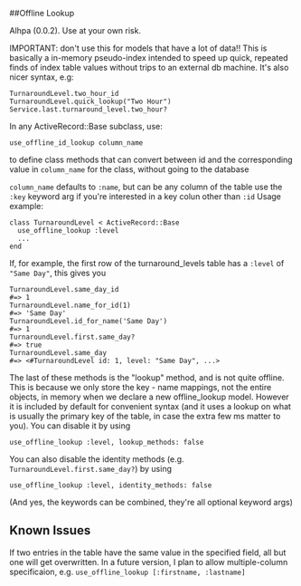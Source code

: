 ##Offline Lookup

Alhpa (0.0.2). Use at your own risk.

IMPORTANT: don't use this for models that have a lot of data!!
This is basically a in-memory pseudo-index intended to speed up quick, repeated
finds of index table values without trips to an external db machine.
It's also nicer syntax, e.g:

```
TurnaroundLevel.two_hour_id
TurnaroundLevel.quick_lookup("Two Hour")
Service.last.turnaround_level.two_hour?
```

In any ActiveRecord::Base subclass, use:

`use_offline_id_lookup column_name`

to define class methods that can convert between id and the corresponding
value in `column_name` for the class, without going to the database

`column_name` defaults to `:name`, but can be any column of the table
use the `:key` keyword arg if you're interested in a key colun other than `:id`
Usage example:

```
class TurnaroundLevel < ActiveRecord::Base
  use_offline_lookup :level
  ...
end
```

If, for example, the first row of the turnaround_levels table has a `:level` of `"Same Day"`, this gives you

```
TurnaroundLevel.same_day_id
#=> 1
TurnaroundLevel.name_for_id(1)
#=> 'Same Day'
TurnaroundLevel.id_for_name('Same Day')
#=> 1
TurnaroundLevel.first.same_day?
#=> true
TurnaroundLevel.same_day
#=> <#TurnaroundLevel id: 1, level: "Same Day", ...>
```

The last of these methods is the "lookup" method, and is not quite offline. This is because we only store the key - name mappings, not the entire objects, in memory when we declare a new offline_lookup model. However it is included by default for convenient syntax (and it uses a lookup on what is usually the primary key of the table, in case the extra few ms matter to you). You can disable it by using

`use_offline_lookup :level, lookup_methods: false`

You can also disable the identity methods (e.g. `TurnaroundLevel.first.same_day?`) by using

`use_offline_lookup :level, identity_methods: false`

(And yes, the keywords can be combined, they're all optional keyword args)

## Known Issues

If two entries in the table have the same value in the specified field, all but one will get overwritten. In a future version, I plan to allow multiple-column specificaion, e.g. `use_offline_lookup [:firstname, :lastname]`
